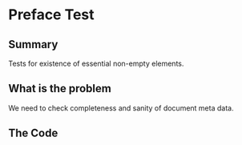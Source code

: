 # Preface Test

## Summary

Tests for existence of essential non-empty elements.


## What is the problem

We need to check completeness and sanity of document meta data.

## The Code